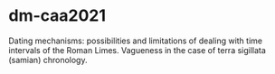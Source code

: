 # dm-caa2021

Dating mechanisms: possibilities and limitations of dealing with time intervals of the Roman Limes. Vagueness in the case of terra sigillata (samian) chronology.
